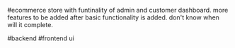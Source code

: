 #ecommerce store with funtinality of admin and customer dashboard. more features to be added after basic functionality is added. don't know when will it complete.

#backend
#frontend
ui